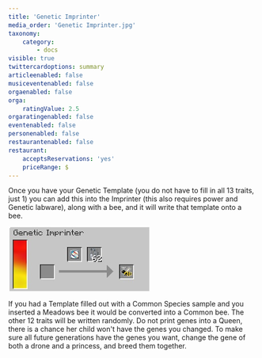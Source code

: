 ```yaml
---
title: 'Genetic Imprinter'
media_order: 'Genetic Imprinter.jpg'
taxonomy:
    category:
        - docs
visible: true
twittercardoptions: summary
articleenabled: false
musiceventenabled: false
orgaenabled: false
orga:
    ratingValue: 2.5
orgaratingenabled: false
eventenabled: false
personenabled: false
restaurantenabled: false
restaurant:
    acceptsReservations: 'yes'
    priceRange: $
---
```


Once you have your Genetic Template (you do not have to fill in all 13 traits, just 1) you can add this into the Imprinter (this also requires power and Genetic labware), along with a bee, and it will write that template onto a bee.

![](Genetic%20Imprinter.jpg)

If you had a Template filled out with a Common Species sample and you inserted a Meadows bee it would be converted into a Common bee. The other 12 traits will be written randomly. Do not print genes into a Queen, there is a chance her child won't have the genes you changed. To make sure all future generations have the genes you want, change the gene of both a drone and a princess, and breed them together.